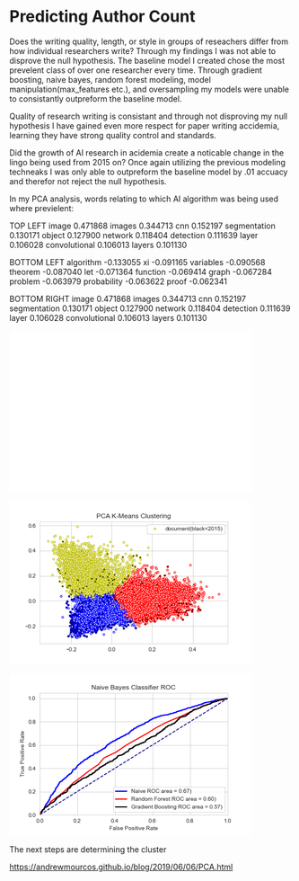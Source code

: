 # Predicting Author Count


Does the writing quality, length, or style in groups of reseachers differ from how individual researchers write? 
Through my findings I was not able to disprove the null hypothesis. 
The baseline model I created chose the most prevelent class of over one researcher every time.
Through gradient boosting, naive bayes, random forest modeling, model manipulation(max_features etc.), and oversampling my models were unable to consistantly outpreform the baseline model. 

Quality of research writing is consistant and through not disproving my null hypothesis I have gained even more respect for paper writing accidemia, learning they have strong quality control and standards. 

Did the growth of AI research in acidemia create a noticable change in the lingo being used from 2015 on? 
Once again utilizing the previous modeling techneaks I was only able to outpreform the baseline model by .01 accuacy and therefor not reject the null hypothesis.

In my PCA analysis, words relating to which AI algorithm was being used where previelent:

TOP LEFT
image            0.471868
images           0.344713
cnn              0.152197
segmentation     0.130171
object           0.127900
network          0.118404
detection        0.111639
layer            0.106028
convolutional    0.106013
layers           0.101130

BOTTOM LEFT 
algorithm     -0.133055
xi            -0.091165
variables     -0.090568
theorem       -0.087040
let           -0.071364
function      -0.069414
graph         -0.067284
problem       -0.063979
probability   -0.063622
proof         -0.062341

BOTTOM RIGHT
image            0.471868
images           0.344713
cnn              0.152197
segmentation     0.130171
object           0.127900
network          0.118404
detection        0.111639
layer            0.106028
convolutional    0.106013
layers           0.101130

![](images/k_means_clustering.png)

![](images/pca_.png)

![](images/roc_curve.png)

The next steps are determining the cluster 

https://andrewmourcos.github.io/blog/2019/06/06/PCA.html

